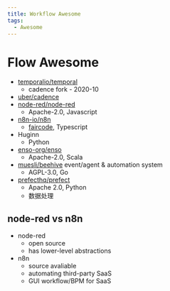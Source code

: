 ```yaml
---
title: Workflow Awesome
tags:
  - Awesome
---
```


# Flow Awesome

- [temporalio/temporal](https://github.com/temporalio/temporal)
  - cadence fork - 2020-10
- [uber/cadence](https://github.com/uber/cadence)
- [node-red/node-red](https://github.com/node-red/node-red)
  - Apache-2.0, Javascript
- [n8n-io/n8n](https://github.com/n8n-io/n8n)
  - [faircode](http://faircode.io/), Typescript
- Huginn
  - Python
- [enso-org/enso](https://github.com/enso-org/enso)
  - Apache-2.0, Scala
- [muesli/beehive](https://github.com/muesli/beehive)
  event/agent & automation system
  - AGPL-3.0, Go
- [prefecthq/prefect](https://github.com/prefecthq/prefect)
  - Apache 2.0, Python
  - 数据处理

## node-red vs n8n

- node-red
  - open source
  - has lower-level abstractions
- n8n
  - source avaliable
  - automating third-party SaaS
  - GUI workflow/BPM for SaaS
